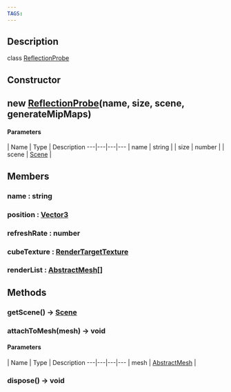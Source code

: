 ```yaml
---
TAGS:
---
```

## Description

class [ReflectionProbe](/classes/2.3/ReflectionProbe)



## Constructor

## new [ReflectionProbe](/classes/2.3/ReflectionProbe)(name, size, scene, generateMipMaps)



#### Parameters
 | Name | Type | Description
---|---|---|---
 | name | string | 
 | size | number | 
 | scene | [Scene](/classes/2.3/Scene) | 
## Members

### name : string



### position : [Vector3](/classes/2.3/Vector3)



### refreshRate : number



### cubeTexture : [RenderTargetTexture](/classes/2.3/RenderTargetTexture)



### renderList : [AbstractMesh](/classes/2.3/AbstractMesh)[]



## Methods

### getScene() &rarr; [Scene](/classes/2.3/Scene)


### attachToMesh(mesh) &rarr; void



#### Parameters
 | Name | Type | Description
---|---|---|---
 | mesh | [AbstractMesh](/classes/2.3/AbstractMesh) | 

### dispose() &rarr; void


